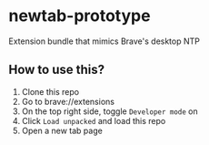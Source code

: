 # newtab-prototype
Extension bundle that mimics Brave's desktop NTP

## How to use this?

1. Clone this repo
2. Go to brave://extensions
3. On the top right side, toggle `Developer mode` on
4. Click `Load unpacked` and load this repo
5. Open a new tab page

